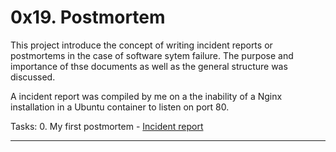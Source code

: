 # 0x19. Postmortem
This project introduce the concept of writing incident reports or postmortems in the case of software sytem failure. The purpose and importance of thse documents as well as the general structure was discussed.

A incident report was compiled by me on a the inability of a Nginx installation in a Ubuntu container to listen on port 80.

Tasks:
0. My first postmortem - [Incident report](https://docs.google.com/document/d/17MXu8Yd0L6evRx5FyIA9KCRM3e86xMU3j2IM0JxVryU/edit?usp=sharing)

---

